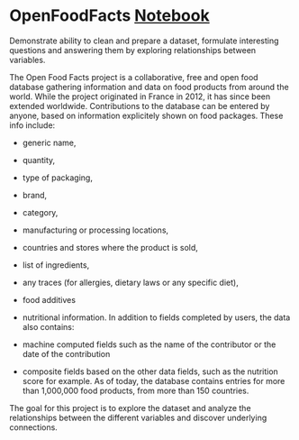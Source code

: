 # OpenFoodFacts [Notebook](https://github.com/ValSauArn/OpenFoodFacts/blob/main/open_food_facts.ipynb)
Demonstrate ability to clean and prepare a dataset, formulate interesting questions and answering them by exploring relationships between variables. 

The Open Food Facts project is a collaborative, free and open food database gathering information and data on food products from around the world. While the project originated in France in 2012, it has since been extended worldwide. Contributions to the database can be entered by anyone, based on information explicitely shown on food packages. These info include:

- generic name,
- quantity,
- type of packaging,
- brand,
- category,
- manufacturing or processing locations,
- countries and stores where the product is sold,
- list of ingredients,
- any traces (for allergies, dietary laws or any specific diet),
- food additives
- nutritional information.
In addition to fields completed by users, the data also contains:

- machine computed fields such as the name of the contributor or the date of the contribution
- composite fields based on the other data fields, such as the nutrition score for example.
As of today, the database contains entries for more than 1,000,000 food products, from more than 150 countries.

The goal for this project is to explore the dataset and analyze the relationships between the different variables and discover underlying connections.
